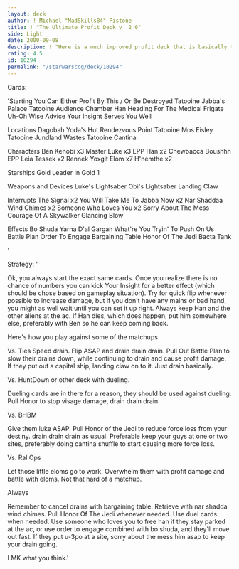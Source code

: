 ```yaml
---
layout: deck
author: ! Michael "MadSkills84" Pistone
title: ! "The Ultimate Profit Deck v  2 0"
side: Light
date: 2000-09-08
description: ! "Here is a much improved profit deck that is basically the same but updated to be able to contend with more decks."
rating: 4.5
id: 10294
permalink: "/starwarsccg/deck/10294"
---
```

Cards: 

'Starting
You Can Either Profit By This / Or Be Destroyed
Tatooine Jabba's Palace
Tatooine Audience Chamber
Han
Heading For The Medical Frigate
Uh-Oh
Wise Advice
Your Insight Serves You Well

Locations
Dagobah Yoda's Hut
Rendezvous Point
Tatooine Mos Eisley
Tatooine Jundland Wastes
Tatooine Cantina

Characters
Ben Kenobi x3
Master Luke x3
EPP Han x2
Chewbacca
Boushhh
EPP Leia
Tessek x2
Rennek
Yoxgit
Elom x7
H'nemthe x2

Starships
Gold Leader In Gold 1

Weapons and Devices
Luke's Lightsaber
Obi's Lightsaber
Landing Claw

Interrupts
The Signal x2
You Will Take Me To Jabba Now x2
Nar Shaddaa Wind Chimes x2
Someone Who Loves You x2
Sorry About The Mess
Courage Of A Skywalker
Glancing Blow

Effects
Bo Shuda
Yarna D'al Gargan
What're You Tryin' To Push On Us
Battle Plan
Order To Engage
Bargaining Table
Honor Of The Jedi
Bacta Tank



'

Strategy: '

Ok, you always start the exact same cards.	Once you realize there is no chance of numbers you can kick Your Insight for a better effect (which should be chose based on gameplay situation).  Try for quick flip whenever possible to increase damage, but if you don't have any mains or bad hand, you might as well wait until you can set it up right.  Always keep Han and the other aliens at the ac.  If Han dies, which does happen, put him somewhere else, preferably with Ben so he can keep coming back.

Here's how you play against some of the matchups

Vs. Ties
Speed drain.  Flip ASAP and drain drain drain.	Pull Out Battle Plan to slow their drains down, while continuing to drain and cause profit damage.  If they put out a capital ship, landing claw on to it.  Just drain basically.

Vs. HuntDown or other deck with dueling.

Dueling cards are in there for a reason, they should be used against dueling.  Pull Honor to stop visage damage, drain drain drain.

Vs. BHBM

Give them luke ASAP.  Pull Honor of the Jedi to reduce force loss from your destiny.  drain drain drain as usual.  Preferable keep your guys at one or two sites, preferably doing cantina shuffle to start causing more force loss.

Vs. Ral Ops

Let those little eloms go to work.  Overwhelm them with profit damage and battle with eloms.  Not that hard of a matchup.


Always

Remember to cancel drains with bargaining table.
Retrieve with nar shadda wind chimes.
Pull Honor Of The Jedi whenever needed.
Use duel cards when needed.
Use someone who loves you to free han if they stay parked at the ac, or use order to engage combined with bo shuda, and they'll move out fast.
If they put u-3po at a site, sorry about the mess him asap to keep your drain going.

LMK what you think.'
